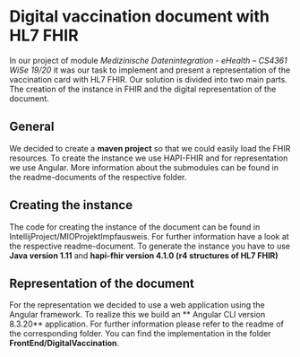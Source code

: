 # Digital vaccination document with HL7 FHIR
In our project of module
*Medizinische Datenintegration - eHealth – CS4361 WiSe 19/20*
it was our task to implement and present a representation of the
vaccination card with HL7 FHIR.
Our solution is divided into two main parts.
The creation of the instance in FHIR and the digital representation of
the document.

## General
We decided to create a **maven project** so that we could easily load
the FHIR resources.
To create the instance we use HAPI-FHIR
and for representation we use Angular.
More information about the submodules can be found in the readme-documents
of the respective folder.

## Creating the instance
The code for creating the instance of the document can be found in
IntellijProject/MIOProjektImpfausweis.
For further information have a look at the respective readme-document.
To generate the instance you have to use 
**Java version 1.11** and
**hapi-fhir version 4.1.0 (r4 structures of HL7 FHIR)**

## Representation of the document
For the representation we decided to use a web application using
the Angular framework.
To realize this we build an ** Angular CLI version 8.3.20** application.
For further information please refer to the readme of the corresponding
folder. You can find the implementation in the folder
**FrontEnd/DigitalVaccination**.